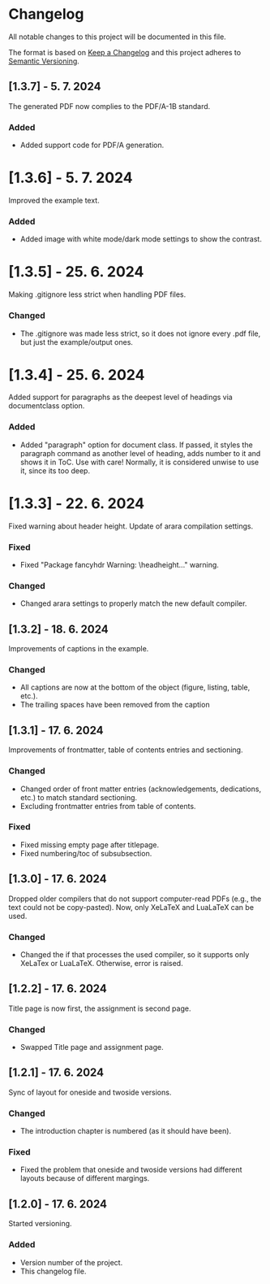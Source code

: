 
# Changelog
All notable changes to this project will be documented in this file.
 
The format is based on [Keep a Changelog](http://keepachangelog.com/)
and this project adheres to [Semantic Versioning](http://semver.org/).

## [1.3.7] - 5. 7. 2024
  
The generated PDF now complies to the PDF/A-1B standard.

### Added
- Added support code for PDF/A generation.

# [1.3.6] - 5. 7. 2024

Improved the example text.
 
### Added
- Added image with white mode/dark mode settings to show the contrast.


# [1.3.5] - 25. 6. 2024

Making .gitignore less strict when handling PDF files.
 
### Changed
- The .gitignore was made less strict, so it does not ignore every .pdf file, but just the example/output ones.


# [1.3.4] - 25. 6. 2024
  
Added support for paragraphs as the deepest level of headings via documentclass option.
 
### Added
- Added "paragraph" option for document class. If passed, it styles the paragraph command as another level of heading, adds number to it and shows it in ToC. Use with care! Normally, it is considered unwise to use it, since its too deep.


# [1.3.3] - 22. 6. 2024
  
Fixed warning about header height. Update of arara compilation settings.
 
### Fixed
- Fixed "Package fancyhdr Warning: \headheight..." warning.

### Changed
- Changed arara settings to properly match the new default compiler.


## [1.3.2] - 18. 6. 2024
  
Improvements of captions in the example.
 
### Changed
- All captions are now at the bottom of the object (figure, listing, table, etc.).
- The trailing spaces have been removed from the caption


## [1.3.1] - 17. 6. 2024
  
Improvements of frontmatter, table of contents entries and sectioning.
 
### Changed
- Changed order of front matter entries (acknowledgements, dedications, etc.) to match standard sectioning.
- Excluding frontmatter entries from table of contents.

### Fixed
- Fixed missing empty page after titlepage.
- Fixed numbering/toc of subsubsection.


## [1.3.0] - 17. 6. 2024
  
Dropped older compilers that do not support computer-read PDFs (e.g., the text could not be copy-pasted). Now, only XeLaTeX and LuaLaTeX can be used.
 
### Changed
- Changed the if that processes the used compiler, so it supports only XeLaTex or LuaLaTeX. Otherwise, error is raised.



## [1.2.2] - 17. 6. 2024
  
Title page is now first, the assignment is second page.
 
### Changed
- Swapped Title page and assignment page.



## [1.2.1] - 17. 6. 2024
  
Sync of layout for oneside and twoside versions. 
 
### Changed
- The introduction chapter is numbered (as it should have been).

### Fixed
- Fixed the problem that oneside and twoside versions had different layouts because of different margings.



## [1.2.0] - 17. 6. 2024
  
Started versioning.

### Added
- Version number of the project.
- This changelog file.